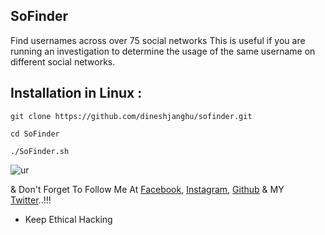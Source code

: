 ## SoFinder 

Find usernames across over 75 social networks
This is useful if you are running an investigation to determine the usage of the same username on different social networks.

## Installation in Linux :

```git clone https://github.com/dineshjanghu/sofinder.git```

```cd SoFinder```

```./SoFinder.sh```

![ur](#)

& Don't Forget To Follow Me At [Facebook](https://www.facebook.com/dinesh.janghu2/), [Instagram](https://www.instagram.com/dinesh.janghu/), [Github](https://github.com/dineshjanghu) & MY [Twitter](https://twitter.com/DineshJanghu22)..!!!

* Keep Ethical Hacking

